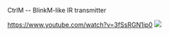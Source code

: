 CtrlM -- BlinkM-like IR transmitter


https://www.youtube.com/watch?v=3fSsRGN1ip0
[![](http://img.youtube.com/vi/3fSsRGN1ip0/0.jpg)](http://www.youtube.com/watch?v=3fSsRGN1ip0)


